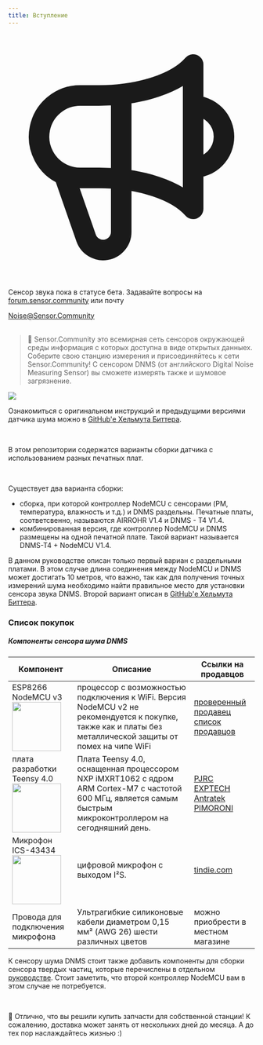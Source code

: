 ```yaml
---
title: Вступление
---
```

 
  <div class="max-w-screen-xl mx-auto pb-5">
    <div class="p-2 rounded-lg bg-indigo-100 shadow-lg sm:p-3">
    <div class="flex items-center">
          <span class="p-2 rounded-lg bg-indigo-500">
            <svg class="h-8 w-8 text-white" fill="none" viewBox="0 0 24 24" stroke="currentColor">
              <path stroke-linecap="round" stroke-linejoin="round" stroke-width="2" d="M11 5.882V19.24a1.76 1.76 0 01-3.417.592l-2.147-6.15M18 13a3 3 0 100-6M5.436 13.683A4.001 4.001 0 017 6h1.832c4.1 0 7.625-1.234 9.168-3v14c-1.543-1.766-5.067-3-9.168-3H7a3.988 3.988 0 01-1.564-.317z" />
            </svg>
          </span>
        <div class="flex-wrap flex">
          <p class="pt-1 text-indigo-700 font-medium">
              Сенсор звука пока в статусе бета. Задавайте вопросы на  <a href="https://forum.sensor.community/" target="_blank">forum.sensor.community</a>  или почту </p>
        <a href="mailto:Noise@Sensor.Community" class="ml-1 font-medium underline text-white hover:text-yellow-600">
                Noise@Sensor.Community</a>
        </div>
    </div>
  </div>
</div>

<br>

> 🚧 Sensor.Community это всемирная сеть сенсоров окружающей среды информация с которых доступна в виде открытых данныех. Соберите свою станцию измерения и присоединяйтесь к сети Sensor.Community! С сенсором DNMS (от английского Digital Noise Measuring Sensor) вы сможете измерять также и шумовое загрязнение.

 <img src="../docs/dnms/dnms-noise-measuring-sensor-kit.jpg" style="display: block; margin: 1em 0"/>


Ознакомиться с оригинальном инструкций и предыдущими версиями датчика шума можно в [GitHub'е Хельмута Биттера](https://github.com/hbitter/DNMS/tree/master/Manual).

<br>

В этом репозитории содержатся варианты сборки датчика с использованием разных печатных плат.
 
 <br>
 
 Существует два варианта сборки:
 
* сборка, при которой контроллер NodeMCU с сенсорами (PM, температура, влажность и т.д.) и DNMS раздельны. Печатные платы, соответсвенно, называются AIRROHR V1.4 и DNMS - T4 V1.4.
* комбинированная версия, где контроллер NodeMCU и DNMS размещены на одной печатной плате. Такой вариант называется DNMS-T4 + NodeMCU V1.4.
 
В данном руководстве описан только первый вариан с раздельными платами. В этом случае длина соединения между NodeMCU и DNMS может достигать 10 метров, что важно, так как для получения точных измерений шума необходимо найти правильноe место для установки сенсора звука DNMS.
Второй вариант описан в [GitHub'е Хельмута Биттера](https://github.com/hbitter/DNMS/tree/master/Manual).

### Список покупок

##### Компоненты сенсора шума DNMS
Компонент | Описание | Ссылки на продавцов
------------ | -------------  | -------------
ESP8266 NodeMCU v3 <img src="https://www.cytron.io/image/cache/catalog/products/NODEMCU-V3/NodeMCU%20V3%20Lolin%20(1)-800x800.jpg" width="100" height="100"> | процессор с возможностью подключения к WiFi. Версия NodeMCU v2 не рекомендуется к покупке, также как и платы без металлической защиты от помех на чипе WiFi | [проверенный продавец](https://ru.aliexpress.com/item/5pcs-lot-New-Wireless-module-NodeMcu-Lua-WIFI-Internet-of-Things-development-board-based-ESP8266-with/32266751149.html) <br /> [список продавцов](https://www.aliexpress.com/wholesale?minPrice=&maxPrice=&isBigSale=n&isFreeShip=y&isNew=n&isFavorite=n&shipFromCountry=&shipCompanies=&SearchText=nodemcu+v3+esp8266+ch340&CatId=202001107&g=y&SortType=price_asc&needQuery=y) 
плата разработки Teensy 4.0 <img src="https://forum.pjrc.com/teensy40_front.jpg" width="100" height="100"> | Плата Teensy 4.0, оснащенная процессором NXP iMXRT1062 с ядром ARM Cortex-M7 с частотой 600 МГц, является самым быстрым микроконтроллером на сегодняшний день.  | [PJRC](https://www.pjrc.com/store/teensy40.html) <br /> [EXPTECH](https://www.exp-tech.de/plattformen/teensy/9596/teensy-4.0-development-board) <br /> [Antratek](https://www.antratek.de/teensy-4-0) <br /> [PIMORONI](https://shop.pimoroni.com/products/teensy-4-0-development-board)
Микрофон ICS-43434 <img src="https://cdn.tindiemedia.com/images/resize/zZfcH1YGwpqKUPjaCqdjy_y9bVg=/p/full-fit-in/1782x1336/i/44691/products/2017-07-15T04%3A32%3A01.633Z-ICS43434.top.jpg" width="100" height="100"> | цифровой микрофон с выходом I²S. | [tindie.com](https://www.tindie.com/products/onehorse/ics43434-i2s-digital-microphone/) 
Провода для подключения микрофона | Ультрагибкие силиконовые кабели диаметром 0,15 мм² (AWG 26) шести различных цветов | можно приобрести в местном магазине

К сенсору шума DNMS стоит также добавить компоненты для сборки сенсора твердых частиц, которые перечислены в отдельном [руководстве](https://sensor.community/ru/sensors/airrohr#Spisok_pokupok). Стоит заметить, что второй контроллер NodeMCU вам в этом случае не потребуется.


<br>

🙌 Отлично, что вы решили купить запчасти для собственной станции! 
К сожалению, доставка может занять от нескольких дней до месяца. 
А до тех пор наслаждайтесь жизнью :)
